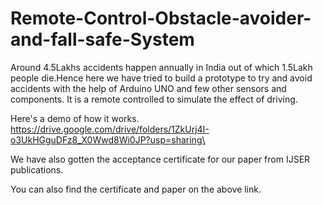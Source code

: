 # Remote-Control-Obstacle-avoider-and-fall-safe-System
Around 4.5Lakhs accidents happen annually in India out of which 1.5Lakh people die.Hence here we have tried to build a prototype to try and avoid accidents with the help of  Arduino UNO and few other sensors and components. It is a remote controlled to simulate the effect of driving.

Here's a demo of how it works.
https://drive.google.com/drive/folders/1ZkUrj4I-o3UkHGguDFz8_X0Wwd8Wi0JP?usp=sharing\

We have also gotten  the acceptance certificate for our paper from IJSER publications.

You can also  find the certificate and paper on the above link. 
